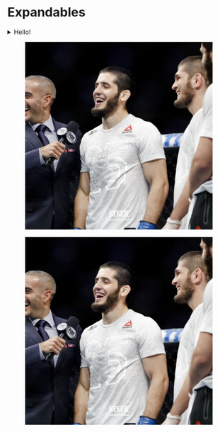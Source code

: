 # Expandables

<details>

<summary>Hello!</summary>

not possible to include hints!



bye

hi



## Welcome&#x20;



</details>

<figure><img src=".gitbook/assets/056_Kajan_Johnson_x_Islam_Makhachev (1) (1) (1) (5).jpeg" alt=""><figcaption></figcaption></figure>

<figure><img src=".gitbook/assets/056_Kajan_Johnson_x_Islam_Makhachev (1) (1) (1) (1).jpeg" alt=""><figcaption></figcaption></figure>
